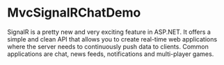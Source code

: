 # MvcSignalRChatDemo
SignalR is a pretty new and very exciting feature in ASP.NET. It offers a simple and clean API that allows you to create real-time web applications where the server needs to continuously push data to clients. Common applications are chat, news feeds, notifications and multi-player games.
